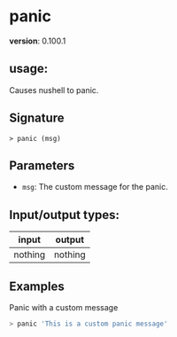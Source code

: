 # panic

**version**: 0.100.1

## **usage**:

Causes nushell to panic.

## Signature

`> panic (msg)`

## Parameters

- `msg`: The custom message for the panic.

## Input/output types:

| input   | output  |
| ------- | ------- |
| nothing | nothing |

## Examples

Panic with a custom message

```bash
> panic 'This is a custom panic message'
```
